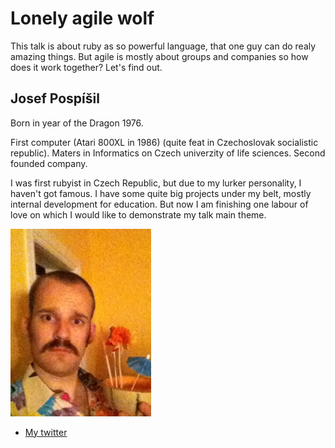 # Lonely agile wolf

This talk is about ruby as so powerful language, that one guy can do realy amazing things. But agile is mostly about groups and companies so how does it work together? Let's find out.


## Josef Pospíšil
Born in year of the Dragon 1976.

First computer (Atari 800XL in 1986) (quite feat in Czechoslovak socialistic republic). Maters in Informatics on Czech univerzity of life sciences. Second founded company.

I was first rubyist in Czech Republic, but due to my lurker personality, I haven't got famous. I have some quite big projects under my belt, mostly internal development for education. But now I am finishing one labour of love on which I would like to demonstrate my talk main theme.

![Profile picture](https://github.com/euruko2012/call-for-proposals/raw/master/example/profile_picture.jpg)

- [My twitter](https://twitter.com/#!/damnpepe)

